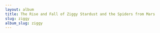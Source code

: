 ```yaml
---
layout: album
title: The Rise and Fall of Ziggy Stardust and the Spiders from Mars
slug: ziggy
album_slug: ziggy
---
```

